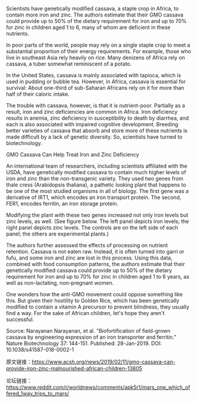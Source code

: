 Scientists have genetically modified cassava, a staple crop in Africa, to contain more iron and zinc. The authors estimate that their GMO cassava could provide up to 50% of the dietary requirement for iron and up to 70% for zinc in children aged 1 to 6, many of whom are deficient in these nutrients.


In poor parts of the world, people may rely on a single staple crop to meet a substantial proportion of their energy requirements. For example, those who live in southeast Asia rely heavily on rice. Many denizens of Africa rely on cassava, a tuber somewhat reminiscent of a potato.

In the United States, cassava is mainly associated with tapioca, which is used in pudding or bubble tea. However, in Africa, cassava is essential for survival: About one-third of sub-Saharan Africans rely on it for more than half of their caloric intake.

The trouble with cassava, however, is that it is nutrient-poor. Partially as a result, iron and zinc deficiencies are common in Africa. Iron deficiency results in anemia, zinc deficiency in susceptibility to death by diarrhea, and each is also associated with impaired cognitive development. Breeding better varieties of cassava that absorb and store more of these nutrients is made difficult by a lack of genetic diversity. So, scientists have turned to biotechnology.

GMO Cassava Can Help Treat Iron and Zinc Deficiency

An international team of researchers, including scientists affiliated with the USDA, have genetically modified cassava to contain much higher levels of iron and zinc than the non-transgenic variety. They used two genes from thale cress (Arabidopsis thaliana), a pathetic looking plant that happens to be one of the most studied organisms in all of biology. The first gene was a derivative of IRT1, which encodes an iron transport protein. The second, FER1, encodes ferritin, an iron storage protein.

Modifying the plant with these two genes increased not only iron levels but zinc levels, as well. (See figure below. The left panel depicts iron levels; the right panel depicts zinc levels. The controls are on the left side of each panel; the others are experimental plants.)



The authors further assessed the effects of processing on nutrient retention. Cassava is not eaten raw. Instead, it is often turned into garri or fufu, and some iron and zinc are lost in this process. Using this data, combined with food consumption patterns, the authors estimate that their genetically modified cassava could provide up to 50% of the dietary requirement for iron and up to 70% for zinc in children aged 1 to 6 years, as well as non-lactating, non-pregnant women.

One wonders how the anti-GMO movement could oppose something like this. But given their hostility to Golden Rice, which has been genetically modified to contain a vitamin A precursor to prevent blindness, they usually find a way. For the sake of African children, let's hope they aren't successful.

Source: Narayanan Narayanan, et al. "Biofortification of field-grown cassava by engineering expression of an iron transporter and ferritin." Nature Biotechnology 37: 144-151. Published: 28-Jan-2019. DOI: 10.1038/s41587-018-0002-1


原文链接：https://www.acsh.org/news/2019/02/11/gmo-cassava-can-provide-iron-zinc-malnourished-african-children-13805

论坛链接：https://www.reddit.com/r/worldnews/comments/apk5r1/mars_one_which_offered_1way_trips_to_mars/

